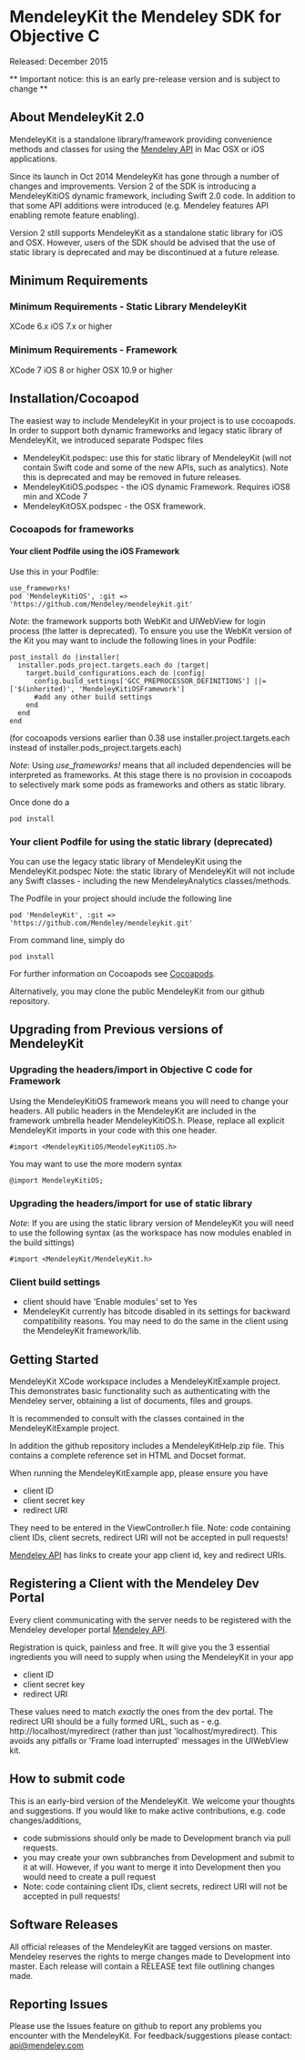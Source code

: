# MendeleyKit the Mendeley SDK for Objective C #

Released: December 2015

** Important notice: this is an early pre-release version and is subject to change **

## About MendeleyKit 2.0 ##
MendeleyKit is a standalone library/framework providing convenience methods
and classes for using the [Mendeley API](http://dev.mendeley.com) in Mac OSX or
iOS applications.

Since its launch in Oct 2014 MendeleyKit has gone through a number of changes and improvements.
Version 2 of the SDK is introducing a MendeleyKitiOS dynamic framework, including Swift 2.0 code.
In addition to that some API additions were introduced (e.g. Mendeley features API enabling remote feature enabling).

Version 2 still supports MendeleyKit as a standalone static library for iOS and OSX. However, users of the SDK
should be advised that the use of static library is deprecated and may be discontinued at a future release.

## Minimum Requirements ##

### Minimum Requirements - Static Library MendeleyKit ###
XCode 6.x
iOS 7.x or higher

### Minimum Requirements - Framework ###
XCode 7
iOS 8 or higher
OSX 10.9 or higher

## Installation/Cocoapod ##
The easiest way to include MendeleyKit in your project is to use cocoapods. In order to support both
dynamic frameworks and legacy static library of MendeleyKit, we introduced separate Podspec files
- MendeleyKit.podspec: use this for static library of MendeleyKit (will not contain Swift code and some of the new APIs, such as analytics). Note this is deprecated and may be removed in future releases.
- MendeleyKitiOS.podspec - the iOS dynamic Framework. Requires iOS8 min and XCode 7
- MendeleyKitOSX.podspec - the OSX framework.

### Cocoapods for frameworks ###

#### Your client Podfile using the iOS Framework ####
Use this in your Podfile:
```
use_frameworks!
pod 'MendeleyKitiOS', :git => 'https://github.com/Mendeley/mendeleykit.git'
```

*Note*: the framework supports both WebKit and UIWebView for login process (the latter is deprecated). To ensure you use the WebKit version
of the Kit you may want to include the following lines in your Podfile:
```
post_install do |installer|
  installer.pods_project.targets.each do |target|
    target.build_configurations.each do |config|
      config.build_settings['GCC_PREPROCESSOR_DEFINITIONS'] ||= ['$(inherited)', 'MendeleyKitiOSFramework']
      #add any other build settings 
    end
  end
end
```
(for cocoapods versions earlier than 0.38 use installer.project.targets.each instead of installer.pods_project.targets.each)

*Note*: 
Using *use_frameworks!* means that all included dependencies will be interpreted as frameworks. At this stage there is no provision in cocoapods to selectively mark some pods as frameworks and others as static library.

Once done do a 
```
pod install
```


### Your client Podfile for using the static library (deprecated) ###
You can use the legacy static library of MendeleyKit using the MendeleyKit.podspec
Note: the static library of MendeleyKit will not include any Swift classes - including
the new MendeleyAnalytics classes/methods.

The Podfile in your project should include the following line

```
pod 'MendeleyKit', :git => 'https://github.com/Mendeley/mendeleykit.git'
```

From command line, simply do 
```
pod install
```

For further information on Cocoapods see [Cocoapods](http://cocoapods.org/).

Alternatively, you may clone the public MendeleyKit from our github repository.

## Upgrading from Previous versions of MendeleyKit ##

### Upgrading the headers/import in Objective C code for Framework ###
Using the MendeleyKitiOS framework means you will need to change your headers.
All public headers in the MendeleyKit are included in the framework umbrella header MendeleyKitiOS.h.
Please, replace all explicit MendeleyKit imports in your code with this one header.

```
#import <MendeleyKitiOS/MendeleyKitiOS.h>
```
You may want to use the more modern syntax
```
@import MendeleyKitiOS;
```
### Upgrading the headers/import for use of static library ###
*Note*: If you are using the static library version of MendeleyKit you will need to use the following syntax
(as the workspace has now modules enabled in the build sittings)

```
#import <MendeleyKit/MendeleyKit.h>
```

### Client build settings ###
- client should have 'Enable modules' set to Yes
- MendeleyKit currently has bitcode disabled in its settings for backward compatibility reasons. You may need to do the same in the client using the MendeleyKit framework/lib.


## Getting Started ##
MendeleyKit XCode workspace includes a MendeleyKitExample project. This demonstrates
basic functionality such as authenticating with the Mendeley server, 
obtaining a list of documents, files and groups.

It is recommended to consult with the classes contained in the MendeleyKitExample project.

In addition the github repository includes a MendeleyKitHelp.zip file. This contains
a complete reference set in HTML and Docset format.

When running the MendeleyKitExample app, please ensure you have
- client ID
- client secret key
- redirect URI 

They need to be entered in the ViewController.h file.
Note: code containing client IDs, client secrets, redirect URI will not be accepted in pull requests!

[Mendeley API](http://dev.mendeley.com) has links to create your app client id, key and redirect URIs.

## Registering a Client with the Mendeley Dev Portal ##
Every client communicating with the server needs to be registered with the Mendeley developer portal [Mendeley API](http://dev.mendeley.com).

Registration is quick, painless and free. It will give you the 3 essential ingredients you will need to supply when using the MendeleyKit in your app
- client ID
- client secret key
- redirect URI

These values need to match *exactly* the ones from the dev portal.
The redirect URI should be a fully formed URL, such as - e.g. http://localhost/myredirect (rather than just 'localhost/myredirect). This avoids any pitfalls or 'Frame load interrupted' messages in the UIWebView kit.


## How to submit code ##
This is an early-bird version of the MendeleyKit. We welcome your thoughts and suggestions. If you would like to make active contributions, e.g. code changes/additions,

- code submissions should only be made to Development branch via pull requests. 
- you may create your own subbranches from Development and submit to it at will. However, if you want to merge it into Development then you would need to create a pull request
- Note: code containing client IDs, client secrets, redirect URI will not be accepted in pull requests!


## Software Releases ##
All official releases of the MendeleyKit are tagged versions on master. Mendeley reserves the rights to merge changes made to Development into master.
Each release will contain a RELEASE text file outlining changes made.

## Reporting Issues ##
Please use the Issues feature on github to report any problems you encounter with the MendeleyKit. 
For feedback/suggestions please contact: api@mendeley.com


